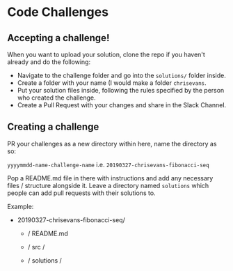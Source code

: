 # Code Challenges

## Accepting a challenge!

When you want to upload your solution, clone the repo if you haven't already and do the following:

- Navigate to the challenge folder and go into the `solutions/` folder inside.
- Create a folder with your name (I would make a folder `chrisevans`.
- Put your solution files inside, following the rules specified by the person who created the challenge.
- Create a Pull Request with your changes and share in the Slack Channel.

## Creating a challenge

PR your challenges as a new directory within here, name the directory as so:

`yyyymmdd-name-challenge-name` i.e. `20190327-chrisevans-fibonacci-seq`

Pop a README.md file in there with instructions and add any necessary files /
structure alongside it. Leave a directory named `solutions` which people can add
pull requests with their solutions to.

Example:

- 20190327-chrisevans-fibonacci-seq/
  
  - / README.md

  - / src /

  - / solutions /
